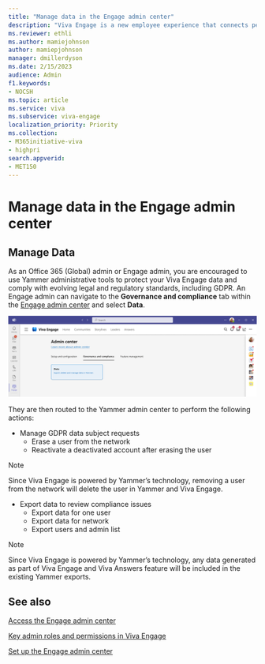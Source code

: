 ```yaml
---
title: "Manage data in the Engage admin center"
description: "Viva Engage is a new employee experience that connects people across the company—wherever and whenever they work—so that everyone is included and engaged."
ms.reviewer: ethli
ms.author: mamiejohnson
author: mamiepjohnson
manager: dmillerdyson
ms.date: 2/15/2023
audience: Admin
f1.keywords:
- NOCSH
ms.topic: article
ms.service: viva
ms.subservice: viva-engage
localization_priority: Priority
ms.collection:  
- M365initiative-viva
- highpri
search.appverid:
- MET150
---
```


# Manage data in the Engage admin center

## Manage Data
As an Office 365 (Global) admin or Engage admin, you are encouraged to use Yammer administrative tools to protect your Viva Engage data and comply with evolving legal and regulatory standards, including GDPR. An Engage admin can navigate to the **Governance and compliance** tab within the [Engage admin center](/Viva/engage/eac-as-access-eac.md) and select **Data**.

![Image of the Data tab for administrative management in Viva Engage.](/Viva/media/engage/admin/manage-data-eac.png)

They are then routed to the Yammer admin center to perform the following actions:

- Manage GDPR data subject requests
    - Erase a user from the network
    - Reactivate a deactivated account after erasing the user

>[!NOTE]
> Since Viva Engage is powered by Yammer’s technology, removing a user from the network will delete the user in Yammer and Viva Engage.

- Export data to review compliance issues
    - Export data for one user
    - Export data for network
    - Export users and admin list

>[!NOTE]
> Since Viva Engage is powered by Yammer’s technology, any data generated as part of Viva Engage and Viva Answers feature will be included in the existing Yammer exports.

## See also

[Access the Engage admin center](/Viva/engage/eac-as-access-eac.md)

[Key admin roles and permissions in Viva Engage](/Viva/engage/eac-key-admin-roles-permissions.md)

[Set up the Engage admin center](/Viva/engage/eac-get-started.md)